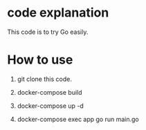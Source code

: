 # code explanation

This code is to try Go easily.

# How to use

1. git clone this code. 

2. docker-compose build

3. docker-compose up -d

4. docker-compose exec app go run main.go
